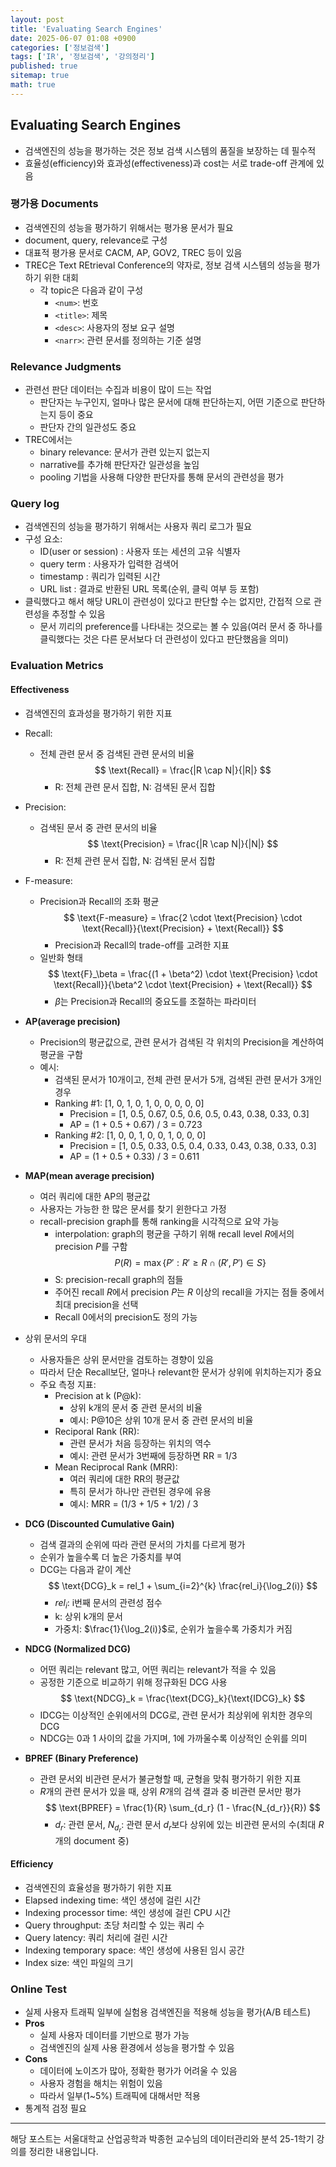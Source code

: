 ```yaml
---
layout: post
title: 'Evaluating Search Engines'
date: 2025-06-07 01:08 +0900
categories: ['정보검색']
tags: ['IR', '정보검색', '강의정리']
published: true
sitemap: true
math: true
---
```

## Evaluating Search Engines
- 검색엔진의 성능을 평가하는 것은 정보 검색 시스템의 품질을 보장하는 데 필수적
- 효율성(efficiency)와 효과성(effectiveness)과 cost는 서로 trade-off 관계에 있음

### 평가용 Documents
- 검색엔진의 성능을 평가하기 위해서는 평가용 문서가 필요
- document, query, relevance로 구성
- 대표적 평가용 문서로 CACM, AP, GOV2, TREC 등이 있음
- TREC은 Text REtrieval Conference의 약자로, 정보 검색 시스템의 성능을 평가하기 위한 대회
  - 각 topic은 다음과 같이 구성
    - `<num>`: 번호
    - `<title>`: 제목
    - `<desc>`: 사용자의 정보 요구 설명
    - `<narr>`: 관련 문서를 정의하는 기준 설명

### Relevance Judgments
- 관련선 판단 데이터는 수집과 비용이 많이 드는 작업
  - 판단자는 누구인지, 얼마나 많은 문서에 대해 판단하는지, 어떤 기준으로 판단하는지 등이 중요
  - 판단자 간의 일관성도 중요
- TREC에서는
  - binary relevance: 문서가 관련 있는지 없는지
  - narrative를 추가해 판단자간 일관성을 높임
  - pooling 기법을 사용해 다양한 판단자를 통해 문서의 관련성을 평가

### Query log
- 검색엔진의 성능을 평가하기 위해서는 사용자 쿼리 로그가 필요
- 구성 요소:
  - ID(user or session) : 사용자 또는 세션의 고유 식별자
  - query term : 사용자가 입력한 검색어
  - timestamp : 쿼리가 입력된 시간
  - URL list : 결과로 반환된 URL 목록(순위, 클릭 여부 등 포함)
- 클릭했다고 해서 해당 URL이 관련성이 있다고 판단할 수는 없지만, 간접적 으로 관련성을 추정할 수 있음
  - 문서 끼리의 preference를 나타내는 것으로는 볼 수 있음(여러 문서 중 하나를 클릭했다는 것은 다른 문서보다 더 관련성이 있다고 판단했음을 의미)

### Evaluation Metrics  

#### Effectiveness
- 검색엔진의 효과성을 평가하기 위한 지표
- Recall:
  - 전체 관련 문서 중 검색된 관련 문서의 비율  
$$
\text{Recall} = \frac{|R \cap N|}{|R|}
$$
    - R: 전체 관련 문서 집합, N: 검색된 문서 집합
- Precision:
  - 검색된 문서 중 관련 문서의 비율  
$$
\text{Precision} = \frac{|R \cap N|}{|N|}
$$
    - R: 전체 관련 문서 집합, N: 검색된 문서 집합
- F-measure:
  - Precision과 Recall의 조화 평균  
$$
\text{F-measure} = \frac{2 \cdot \text{Precision} \cdot \text{Recall}}{\text{Precision} + \text{Recall}}
$$
    - Precision과 Recall의 trade-off를 고려한 지표
  - 일반화 형태  
$$
\text{F}_\beta = \frac{(1 + \beta^2) \cdot \text{Precision} \cdot \text{Recall}}{\beta^2 \cdot \text{Precision} + \text{Recall}}
$$
    - $\beta$는 Precision과 Recall의 중요도를 조절하는 파라미터

- **AP(average precision)**
  - Precision의 평균값으로, 관련 문서가 검색된 각 위치의 Precision을 계산하여 평균을 구함  
  - 예시:
    - 검색된 문서가 10개이고, 전체 관련 문서가 5개, 검색된 관련 문서가 3개인 경우
    - Ranking #1: [1, 0, 1, 0, 1, 0, 0, 0, 0, 0]
      - Precision = [1, 0.5, 0.67, 0.5, 0.6, 0.5, 0.43, 0.38, 0.33, 0.3]
      - AP = (1 + 0.5 + 0.67) / 3 = 0.723
    - Ranking #2: [1, 0, 0, 1, 0, 0, 1, 0, 0, 0]  
      - Precision = [1, 0.5, 0.33, 0.5, 0.4, 0.33, 0.43, 0.38, 0.33, 0.3]
      - AP = (1 + 0.5 + 0.33) / 3 = 0.611

- **MAP(mean average precision)**
  - 여러 쿼리에 대한 AP의 평균값
  - 사용자는 가능한 한 많은 문서를 찾기 윈한다고 가정
  - recall-precision graph를 통해 ranking을 시각적으로 요약 가능
    - interpolation: graph의 평균을 구하기 위해 recall level $R$에서의 precision $P$를 구함  
$$
P(R) = \max\{P': R' \geq R \cap (R', P') \in S\}
$$
    - S: precision-recall graph의 점들
    - 주어진 recall $R$에서 precision $P$는 $R$ 이상의 recall을 가지는 점들 중에서 최대 precision을 선택
    - Recall 0에서의 precision도 정의 가능

- 상위 문서의 우대
  - 사용자들은 상위 문서만을 검토하는 경향이 있음
  - 따라서 단순 Recall보단, 얼마나 relevant한 문서가 상위에 위치하는지가 중요
  - 주요 측정 지표:  
    - Precision at k (P@k):
      - 상위 k개의 문서 중 관련 문서의 비율
      - 예시: P@10은 상위 10개 문서 중 관련 문서의 비율
    - Reciporal Rank (RR):
      - 관련 문서가 처음 등장하는 위치의 역수
      - 예시: 관련 문서가 3번째에 등장하면 RR = 1/3
    - Mean Reciprocal Rank (MRR):
      - 여러 쿼리에 대한 RR의 평균값
      - 특히 문서가 하나만 관련된 경우에 유용
      - 예시: MRR = (1/3 + 1/5 + 1/2) / 3

- **DCG (Discounted Cumulative Gain)**
  - 검색 결과의 순위에 따라 관련 문서의 가치를 다르게 평가
  - 순위가 높을수록 더 높은 가중치를 부여
  - DCG는 다음과 같이 계산  
$$
\text{DCG}_k = rel_1 + \sum_{i=2}^{k} \frac{rel_i}{\log_2(i)}
$$
    - $rel_i$: i번째 문서의 관련성 점수
    - k: 상위 k개의 문서
    - 가중치: $\frac{1}{\log_2(i)}$로, 순위가 높을수록 가중치가 커짐

- **NDCG (Normalized DCG)**
    - 어떤 쿼리는 relevant 많고, 어떤 쿼리는 relevant가 적을 수 있음
    - 공정한 기준으로 비교하기 위해 정규화된 DCG 사용  
$$
\text{NDCG}_k = \frac{\text{DCG}_k}{\text{IDCG}_k}
$$
    - IDCG는 이상적인 순위에서의 DCG로, 관련 문서가 최상위에 위치한 경우의 DCG
    - NDCG는 0과 1 사이의 값을 가지며, 1에 가까울수록 이상적인 순위를 의미

- **BPREF (Binary Preference)**
  - 관련 문서외 비관련 문서가 불균형할 때, 균형을 맞춰 평가하기 위한 지표
  - $R$개의 관련 문서가 있을 때, 상위 $R$개의 검색 결과 중 비관련 문서만 평가  
$$
\text{BPREF} = \frac{1}{R} \sum_{d_r} (1 - \frac{N_{d_r}}{R})
$$
    - $d_r$: 관련 문서, $N_{d_r}$: 관련 문서 $d_r$보다 상위에 있는 비관련 문서의 수(최대 $R$개의 document 중)  

#### Efficiency
- 검색엔진의 효율성을 평가하기 위한 지표
- Elapsed indexing time: 색인 생성에 걸린 시간
- Indexing processor time: 색인 생성에 걸린 CPU 시간
- Query throughput: 초당 처리할 수 있는 쿼리 수
- Query latency: 쿼리 처리에 걸린 시간
- Indexing temporary space: 색인 생성에 사용된 임시 공간
- Index size: 색인 파일의 크기

### Online Test
- 실제 사용자 트래픽 일부에 실험용 검색엔진을 적용해 성능을 평가(A/B 테스트)
- **Pros**
  - 실제 사용자 데이터를 기반으로 평가 가능
  - 검색엔진의 실제 사용 환경에서 성능을 평가할 수 있음
- **Cons**
  - 데이터에 노이즈가 많아, 정확한 평가가 어려울 수 있음
  - 사용자 경험을 해치는 위험이 있음
  - 따라서 일부(1~5%) 트래픽에 대해서만 적용
- 통계적 검정 필요

---
해당 포스트는 서울대학교 산업공학과 박종헌 교수님의 데이터관리와 분석 25-1학기 강의를 정리한 내용입니다.  